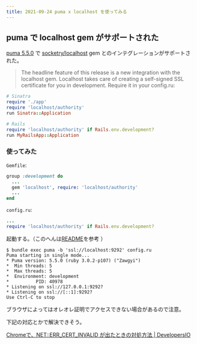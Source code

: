 ```yaml
---
title: 2021-09-24 puma x localhost を使ってみる
---
```


## puma で localhost gem がサポートされた

[puma 5.5.0](https://github.com/puma/puma/releases/tag/v5.5.0) で [socketry/localhost](https://github.com/socketry/localhost) gem とのインテグレーションがサポートされた。

> The headline feature of this release is a new integration with the localhost gem. Localhost takes care of creating a self-signed SSL certificate for you in development. Require it in your config.ru:

```rb
# Sinatra
require './app'
require 'localhost/authority'
run Sinatra::Application

# Rails 
require 'localhost/authority' if Rails.env.development?
run MyRailsApp::Application
```

### 使ってみた

`Gemfile`:

```ruby
group :development do
  ...
  gem 'localhost', require: 'localhost/authority'
  ...
end
```

`config.ru`:

```rb
...
require 'localhost/authority' if Rails.env.development?
```

起動する。（このへんは[README](https://github.com/puma/puma#self-signed-ssl-certificates-via-the-localhost-gem-for-development-use)を参考 ）

```console
$ bundle exec puma -b 'ssl://localhost:9292' config.ru
Puma starting in single mode...
* Puma version: 5.5.0 (ruby 3.0.2-p107) ("Zawgyi")
*  Min threads: 5
*  Max threads: 5
*  Environment: development
*          PID: 40978
* Listening on ssl://127.0.0.1:9292?
* Listening on ssl://[::1]:9292?
Use Ctrl-C to stop
```

ブラウザによってはオレオレ証明でアクセスできない場合があるので注意。

下記の対応とかで解決できそう。

[Chromeで、NET::ERR_CERT_INVALID が出たときの対処方法 \| DevelopersIO](https://dev.classmethod.jp/articles/neterr_cert_invalid-using-chrome/)
